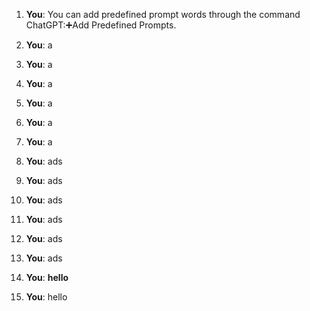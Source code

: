 1. **You**: You can add predefined prompt words through the command ChatGPT:➕Add Predefined Prompts.

2. **You**: a
3. **You**: a
4. **You**: a
5. **You**: a
6. **You**: a
7. **You**: a
8. **You**: ads
9. **You**: ads
10. **You**: ads
11. **You**: ads
12. **You**: ads
13. **You**: ads
14. **You**: __hello__
15. **You**: hello